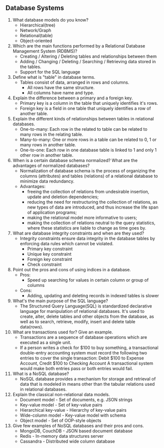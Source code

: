 ## Database Systems

1. What database models do you know?
    * Hierarchical(tree)
    * Network/Graph
    * Relational(table)
    * Object-oriented
2. Which are the main functions performed by a Relational Database Management System (RDBMS)?
    * Creating / Altering / Deleting tables and relationships between them
    * Adding / Changing / Deleting / Searching / Retrieving data stored in the tables.
    * Support for the SQL language
3. Define what is "table" in database terms.
    * Tables consist of data, arranged in rows and columns. 
        * All rows have the same structure.
        * All columns have name and type.
4. Explain the difference between a primary and a foreign key.
    * Primary key is a column in the table that uniquely identifies it's rows.
    * Foreign key is a field in one table that uniquely identifies a row of another table.
5. Explain the different kinds of relationships between tables in relational databases.
    * One-to-many: Each row in the related to table can be related to many rows in the relating table.
    * Many-to-many: One or more rows in a table can be related to 0, 1 or many rows in another table.
    * One-to-one: Each row in one database table is linked to 1 and only 1 other row in another table.
6. When is a certain database schema normalized? What are the advantages of normalized databases?
    * Normalization of database schema is the process of organizing the columns (attributes) and tables (relations) of a relational database to minimize data redundancy.
    * Advantages:
        * freeing the collection of relations from undesirable insertion, update and deletion dependencies;
        *  reducing the need for restructuring the collection of relations, as new types of data are introduced, and thus increase the life span of application programs;
        *  making the relational model more informative to users;
        *  making the collection of relations neutral to the query statistics, where these statistics are liable to change as time goes by.
7. What are database integrity constraints and when are they used?
    * Integrity constraints ensure data integrity in the database tables by enforcing data rules which cannot be violated.
        * Primary key constraint
        * Unique key constraint
        * Foreign key constraint
        * Check constraint
8. Point out the pros and cons of using indices in a database.
    * Pros:
        * Speed up searching for values in certain column or group of columns
    * Cons:
        * Adding, updating and deleting records in indexed tables is slower
9. What's the main purpose of the SQL language?
    * The Structured Query Language(SQL) is standardized declarative language for manipulation of relational databases. It's used to create, alter, delete tables and other objects from the database, as well as to search, retrieve, modify, insert and delete table data(rows).
10. What are transactions used for? Give an example.
    * Transactions are a sequence of database operations which are executed as a single unit.
    *  If a person writes a check for $100 to buy something, a transactional double-entry accounting system must record the following two entries to cover the single transaction: Debit $100 to Expense Account, Credit $100 to Checking Account
A transactional system would make both entries pass or both entries would fail.
11. What is a NoSQL database?
    * NoSQL database provides a mechanism for storage and retrieval of data that is modeled in means other than the tabular relations used in relational databases.
12. Explain the classical non-relational data models.
    * Document model - Set of documents, e.g. JSON strings
    * Key-value model - Set of key-value pairs
    * Hierarchical key-value - Hierarchy of key-value pairs
    * Wide-column model - Key-value model with schema
    * Object model - Set of OOP-style objects
13. Give few examples of NoSQL databases and their pros and cons.
    * MongoDB, CouchDB - JSON based document database
    * Redis - In-memory data structures server
    * Cassandra - Distributed wide column database














